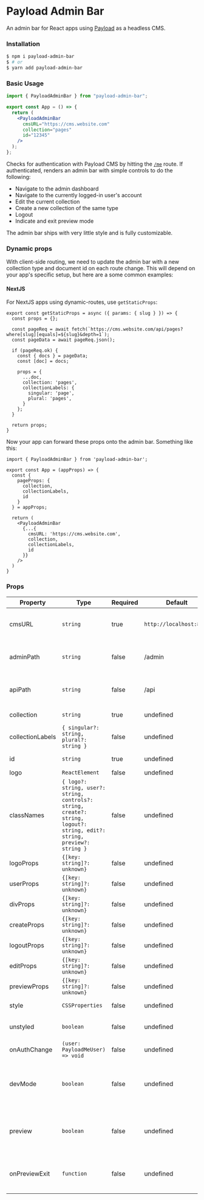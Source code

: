 # Payload Admin Bar

An admin bar for React apps using [Payload](https://github.com/payloadcms/payload) as a headless CMS.

### Installation

```bash
$ npm i payload-admin-bar
$ # or
$ yarn add payload-admin-bar
```

### Basic Usage

```jsx
import { PayloadAdminBar } from "payload-admin-bar";

export const App = () => {
  return (
    <PayloadAdminBar
      cmsURL="https://cms.website.com"
      collection="pages"
      id="12345"
    />
  );
};
```

Checks for authentication with Payload CMS by hitting the [`/me`](https://payloadcms.com/docs/authentication/operations#me) route. If authenticated, renders an admin bar with simple controls to do the following:

- Navigate to the admin dashboard
- Navigate to the currently logged-in user's account
- Edit the current collection
- Create a new collection of the same type
- Logout
- Indicate and exit preview mode

The admin bar ships with very little style and is fully customizable.

### Dynamic props

With client-side routing, we need to update the admin bar with a new collection type and document id on each route change. This will depend on your app's specific setup, but here are a some common examples:

#### NextJS

For NextJS apps using dynamic-routes, use `getStaticProps`:

```
export const getStaticProps = async ({ params: { slug } }) => {
  const props = {};

  const pageReq = await fetch(`https://cms.website.com/api/pages?where[slug][equals]=${slug}&depth=1`);
  const pageData = await pageReq.json();

  if (pageReq.ok) {
    const { docs } = pageData;
    const [doc] = docs;

    props = {
      ...doc,
      collection: 'pages',
      collectionLabels: {
        singular: 'page',
        plural: 'pages',
      }
    };
  }

  return props;
}
```

Now your app can forward these props onto the admin bar. Something like this:

```
import { PayloadAdminBar } from 'payload-admin-bar';

export const App = (appProps) => {
  const {
    pageProps: {
      collection,
      collectionLabels,
      id
    }
  } = appProps;

  return (
    <PayloadAdminBar
      {...{
        cmsURL: 'https://cms.website.com',
        collection,
        collectionLabels,
        id
      }}
    />
  )
}
```

### Props

| Property         | Type                                                                                                                     | Required | Default                 | Description                                                                                                                                                |
| ---------------- | ------------------------------------------------------------------------------------------------------------------------ | -------- | ----------------------- | ---------------------------------------------------------------------------------------------------------------------------------------------------------- |
| cmsURL           | `string`                                                                                                                 | true     | `http://localhost:8000` | `serverURL` as defined in your [Payload config](https://payloadcms.com/docs/configuration/overview#options)                                                |
| adminPath        | `string`                                                                                                                 | false    | /admin                  | `routes` as defined in your [Payload config](https://payloadcms.com/docs/configuration/overview#options)                                                   |
| apiPath          | `string`                                                                                                                 | false    | /api                    | `routes` as defined in your [Payload config](https://payloadcms.com/docs/configuration/overview#options)                                                   |
| collection       | `string`                                                                                                                 | true     | undefined               | Slug of your [collection](https://payloadcms.com/docs/configuration/collections)                                                                           |
| collectionLabels | `{ singular?: string, plural?: string }`                                                                                 | false    | undefined               | Labels of your [collection](https://payloadcms.com/docs/configuration/collections)                                                                         |
| id               | `string`                                                                                                                 | true     | undefined               | id of the document                                                                                                                                         |
| logo             | `ReactElement`                                                                                                           | false    | undefined               | Custom logo                                                                                                                                                |
| classNames       | `{ logo?: string, user?: string, controls?: string, create?: string, logout?: string, edit?: string, preview?: string }` | false    | undefined               | Custom class names, one for each rendered element                                                                                                          |
| logoProps        | `{[key: string]?: unknown}`                                                                                              | false    | undefined               | Custom props                                                                                                                                               |
| userProps        | `{[key: string]?: unknown}`                                                                                              | false    | undefined               | Custom props                                                                                                                                               |
| divProps         | `{[key: string]?: unknown}`                                                                                              | false    | undefined               | Custom props                                                                                                                                               |
| createProps      | `{[key: string]?: unknown}`                                                                                              | false    | undefined               | Custom props                                                                                                                                               |
| logoutProps      | `{[key: string]?: unknown}`                                                                                              | false    | undefined               | Custom props                                                                                                                                               |
| editProps        | `{[key: string]?: unknown}`                                                                                              | false    | undefined               | Custom props                                                                                                                                               |
| previewProps     | `{[key: string]?: unknown}`                                                                                              | false    | undefined               | Custom props                                                                                                                                               |
| style            | `CSSProperties`                                                                                                          | false    | undefined               | Custom inline style                                                                                                                                        |
| unstyled         | `boolean`                                                                                                                | false    | undefined               | If true, renders no inline style                                                                                                                           |
| onAuthChange     | `(user: PayloadMeUser) => void`                                                                                          | false    | undefined               | Fired on each auth change                                                                                                                                  |
| devMode          | `boolean`                                                                                                                | false    | undefined               | If true, fakes authentication (useful when dealing with [SameSite cookies](https://developer.mozilla.org/en-US/docs/Web/HTTP/Headers/Set-Cookie/SameSite)) |
| preview          | `boolean`                                                                                                                | false    | undefined               | If true, renders an exit button with your `onPreviewExit` handler)                                                                                         |
| onPreviewExit    | `function`                                                                                                               | false    | undefined               | Callback for the preview button `onClick` event)                                                                                                           |
